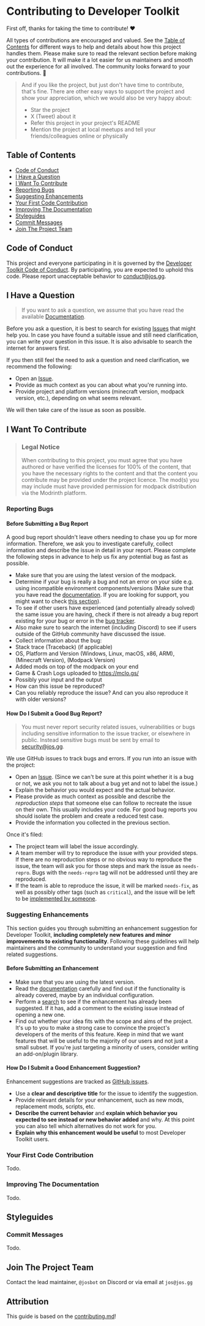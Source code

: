 # Contributing to Developer Toolkit

First off, thanks for taking the time to contribute! ❤️

All types of contributions are encouraged and valued. See the [Table of Contents](#table-of-contents) for different ways to help and details about how this project handles them. Please make sure to read the relevant section before making your contribution. It will make it a lot easier for us maintainers and smooth out the experience for all involved. The community looks forward to your contributions. 🎉

> And if you like the project, but just don't have time to contribute, that's fine. There are other easy ways to support the project and show your appreciation, which we would also be very happy about:
> - Star the project
> - X (Tweet) about it
> - Refer this project in your project's README
> - Mention the project at local meetups and tell your friends/colleagues online or physically

## Table of Contents

- [Code of Conduct](#code-of-conduct)
- [I Have a Question](#i-have-a-question)
- [I Want To Contribute](#i-want-to-contribute)
- [Reporting Bugs](#reporting-bugs)
- [Suggesting Enhancements](#suggesting-enhancements)
- [Your First Code Contribution](#your-first-code-contribution)
- [Improving The Documentation](#improving-the-documentation)
- [Styleguides](#styleguides)
- [Commit Messages](#commit-messages)
- [Join The Project Team](#join-the-project-team)


## Code of Conduct

This project and everyone participating in it is governed by the
[Developer Toolkit Code of Conduct](https://github.com/JosTheDude/developer-toolkit/blob/main/CODE_OF_CONDUCT.md).
By participating, you are expected to uphold this code. Please report unacceptable behavior to conduct@jos.gg.


## I Have a Question

> If you want to ask a question, we assume that you have read the available [Documentation](https://github.com/JosTheDude/developer-toolkit/wiki).

Before you ask a question, it is best to search for existing [Issues](https://github.com/JosTheDude/developer-toolkit/issues) that might help you. In case you have found a suitable issue and still need clarification, you can write your question in this issue. It is also advisable to search the internet for answers first.

If you then still feel the need to ask a question and need clarification, we recommend the following:

- Open an [Issue](https://github.com/JosTheDude/developer-toolkit/issues/new).
- Provide as much context as you can about what you're running into.
- Provide project and platform versions (minecraft version, modpack version, etc.), depending on what seems relevant.

We will then take care of the issue as soon as possible.

## I Want To Contribute

> ### Legal Notice
> When contributing to this project, you must agree that you have authored or have verified the licenses for 100% of the content, that you have the necessary rights to the content and that the content you contribute may be provided under the project licence. The mod(s) you may include must have provided permission for modpack distribution via the Modrinth platform.

### Reporting Bugs

#### Before Submitting a Bug Report

A good bug report shouldn't leave others needing to chase you up for more information. Therefore, we ask you to investigate carefully, collect information and describe the issue in detail in your report. Please complete the following steps in advance to help us fix any potential bug as fast as possible.

- Make sure that you are using the latest version of the modpack.
- Determine if your bug is really a bug and not an error on your side e.g. using incompatible environment components/versions (Make sure that you have read the [documentation](https://github.com/JosTheDude/developer-toolkit/wiki). If you are looking for support, you might want to check [this section](#i-have-a-question)).
- To see if other users have experienced (and potentially already solved) the same issue you are having, check if there is not already a bug report existing for your bug or error in the [bug tracker](https://github.com/JosTheDude/developer-toolkit/issues?q=label%3Abug).
- Also make sure to search the internet (including Discord) to see if users outside of the GitHub community have discussed the issue.
- Collect information about the bug:
- Stack trace (Traceback) (if applicable)
- OS, Platform and Version (Windows, Linux, macOS, x86, ARM), (Minecraft Version), (Modpack Version)
- Added mods on top of the modpack on your end
- Game & Crash Logs uploaded to https://mclo.gs/
- Possibly your input and the output
- How can this issue be reproduced?
- Can you reliably reproduce the issue? And can you also reproduce it with older versions?

#### How Do I Submit a Good Bug Report?

> You must never report security related issues, vulnerabilities or bugs including sensitive information to the issue tracker, or elsewhere in public. Instead sensitive bugs must be sent by email to security@jos.gg.

We use GitHub issues to track bugs and errors. If you run into an issue with the project:

- Open an [Issue](https://github.com/JosTheDude/developer-toolkit/issues/new). (Since we can't be sure at this point whether it is a bug or not, we ask you not to talk about a bug yet and not to label the issue.)
- Explain the behavior you would expect and the actual behavior.
- Please provide as much context as possible and describe the *reproduction steps* that someone else can follow to recreate the issue on their own. This usually includes your code. For good bug reports you should isolate the problem and create a reduced test case.
- Provide the information you collected in the previous section.

Once it's filed:

- The project team will label the issue accordingly.
- A team member will try to reproduce the issue with your provided steps. If there are no reproduction steps or no obvious way to reproduce the issue, the team will ask you for those steps and mark the issue as `needs-repro`. Bugs with the `needs-repro` tag will not be addressed until they are reproduced.
- If the team is able to reproduce the issue, it will be marked `needs-fix`, as well as possibly other tags (such as `critical`), and the issue will be left to be [implemented by someone](#your-first-code-contribution).

### Suggesting Enhancements

This section guides you through submitting an enhancement suggestion for Developer Toolkit, **including completely new features and minor improvements to existing functionality**. Following these guidelines will help maintainers and the community to understand your suggestion and find related suggestions.

#### Before Submitting an Enhancement

- Make sure that you are using the latest version.
- Read the [documentation](https://github.com/JosTheDude/developer-toolkit/wiki) carefully and find out if the functionality is already covered, maybe by an individual configuration.
- Perform a [search](https://github.com/JosTheDude/developer-toolkit/issues) to see if the enhancement has already been suggested. If it has, add a comment to the existing issue instead of opening a new one.
- Find out whether your idea fits with the scope and aims of the project. It's up to you to make a strong case to convince the project's developers of the merits of this feature. Keep in mind that we want features that will be useful to the majority of our users and not just a small subset. If you're just targeting a minority of users, consider writing an add-on/plugin library.

<!-- omit in toc -->
#### How Do I Submit a Good Enhancement Suggestion?

Enhancement suggestions are tracked as [GitHub issues](https://github.com/JosTheDude/developer-toolkit/issues).

- Use a **clear and descriptive title** for the issue to identify the suggestion.
- Provide relevant details for your enhancement, such as new mods, replacement mods, scripts, etc.
- **Describe the current behavior** and **explain which behavior you expected to see instead or new behavior added** and why. At this point you can also tell which alternatives do not work for you.
- **Explain why this enhancement would be useful** to most Developer Toolkit users.

### Your First Code Contribution
<!-- TODO
include Setup of env, IDE and typical getting started instructions?

-->
Todo.

### Improving The Documentation
<!-- TODO
Updating, improving and correcting the documentation

-->
Todo.

## Styleguides
### Commit Messages
<!-- TODO

-->
Todo.

## Join The Project Team
<!-- TODO -->
Contact the lead maintainer, `@josbot` on Discord or via email at `jos@jos.gg`

<!-- omit in toc -->
## Attribution
This guide is based on the [contributing.md](https://contributing.md/generator)!
